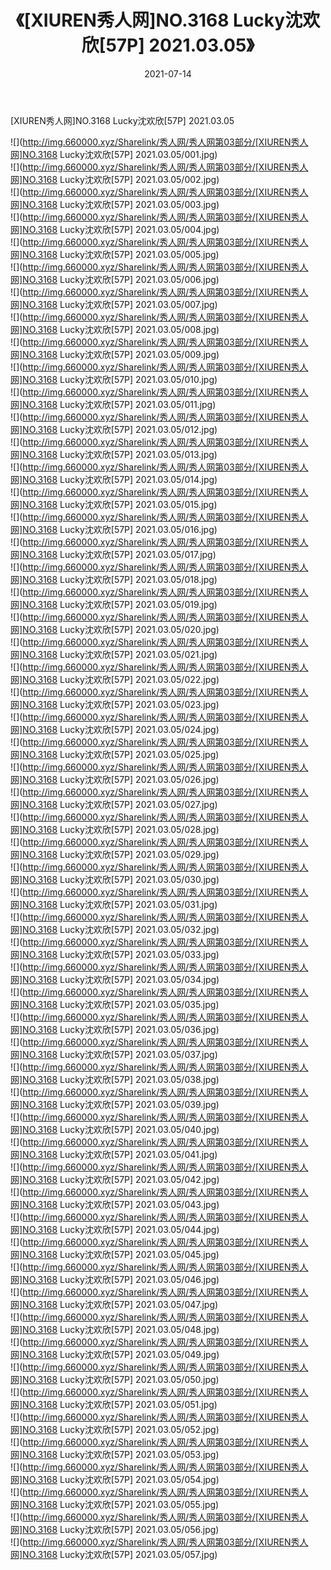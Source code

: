 ﻿---
layout: post
title:  《[XIUREN秀人网]NO.3168 Lucky沈欢欣[57P] 2021.03.05》
date:   2021-07-14
img: http://img.660000.xyz/Sharelink/秀人网/秀人网第03部分/[XIUREN秀人网]NO.3168 Lucky沈欢欣[57P] 2021.03.05/000.jpg
categories: [美女, 清纯, 唯美]
---

[XIUREN秀人网]NO.3168 Lucky沈欢欣[57P] 2021.03.05

  ![](http://img.660000.xyz/Sharelink/秀人网/秀人网第03部分/[XIUREN秀人网]NO.3168 Lucky沈欢欣[57P] 2021.03.05/001.jpg) <br> ![](http://img.660000.xyz/Sharelink/秀人网/秀人网第03部分/[XIUREN秀人网]NO.3168 Lucky沈欢欣[57P] 2021.03.05/002.jpg) <br> ![](http://img.660000.xyz/Sharelink/秀人网/秀人网第03部分/[XIUREN秀人网]NO.3168 Lucky沈欢欣[57P] 2021.03.05/003.jpg) <br> ![](http://img.660000.xyz/Sharelink/秀人网/秀人网第03部分/[XIUREN秀人网]NO.3168 Lucky沈欢欣[57P] 2021.03.05/004.jpg) <br> ![](http://img.660000.xyz/Sharelink/秀人网/秀人网第03部分/[XIUREN秀人网]NO.3168 Lucky沈欢欣[57P] 2021.03.05/005.jpg) <br> ![](http://img.660000.xyz/Sharelink/秀人网/秀人网第03部分/[XIUREN秀人网]NO.3168 Lucky沈欢欣[57P] 2021.03.05/006.jpg) <br> ![](http://img.660000.xyz/Sharelink/秀人网/秀人网第03部分/[XIUREN秀人网]NO.3168 Lucky沈欢欣[57P] 2021.03.05/007.jpg) <br> ![](http://img.660000.xyz/Sharelink/秀人网/秀人网第03部分/[XIUREN秀人网]NO.3168 Lucky沈欢欣[57P] 2021.03.05/008.jpg) <br> ![](http://img.660000.xyz/Sharelink/秀人网/秀人网第03部分/[XIUREN秀人网]NO.3168 Lucky沈欢欣[57P] 2021.03.05/009.jpg) <br> ![](http://img.660000.xyz/Sharelink/秀人网/秀人网第03部分/[XIUREN秀人网]NO.3168 Lucky沈欢欣[57P] 2021.03.05/010.jpg) <br> ![](http://img.660000.xyz/Sharelink/秀人网/秀人网第03部分/[XIUREN秀人网]NO.3168 Lucky沈欢欣[57P] 2021.03.05/011.jpg) <br> ![](http://img.660000.xyz/Sharelink/秀人网/秀人网第03部分/[XIUREN秀人网]NO.3168 Lucky沈欢欣[57P] 2021.03.05/012.jpg) <br> ![](http://img.660000.xyz/Sharelink/秀人网/秀人网第03部分/[XIUREN秀人网]NO.3168 Lucky沈欢欣[57P] 2021.03.05/013.jpg) <br> ![](http://img.660000.xyz/Sharelink/秀人网/秀人网第03部分/[XIUREN秀人网]NO.3168 Lucky沈欢欣[57P] 2021.03.05/014.jpg) <br> ![](http://img.660000.xyz/Sharelink/秀人网/秀人网第03部分/[XIUREN秀人网]NO.3168 Lucky沈欢欣[57P] 2021.03.05/015.jpg) <br> ![](http://img.660000.xyz/Sharelink/秀人网/秀人网第03部分/[XIUREN秀人网]NO.3168 Lucky沈欢欣[57P] 2021.03.05/016.jpg) <br> ![](http://img.660000.xyz/Sharelink/秀人网/秀人网第03部分/[XIUREN秀人网]NO.3168 Lucky沈欢欣[57P] 2021.03.05/017.jpg) <br> ![](http://img.660000.xyz/Sharelink/秀人网/秀人网第03部分/[XIUREN秀人网]NO.3168 Lucky沈欢欣[57P] 2021.03.05/018.jpg) <br> ![](http://img.660000.xyz/Sharelink/秀人网/秀人网第03部分/[XIUREN秀人网]NO.3168 Lucky沈欢欣[57P] 2021.03.05/019.jpg) <br> ![](http://img.660000.xyz/Sharelink/秀人网/秀人网第03部分/[XIUREN秀人网]NO.3168 Lucky沈欢欣[57P] 2021.03.05/020.jpg) <br> ![](http://img.660000.xyz/Sharelink/秀人网/秀人网第03部分/[XIUREN秀人网]NO.3168 Lucky沈欢欣[57P] 2021.03.05/021.jpg) <br> ![](http://img.660000.xyz/Sharelink/秀人网/秀人网第03部分/[XIUREN秀人网]NO.3168 Lucky沈欢欣[57P] 2021.03.05/022.jpg) <br> ![](http://img.660000.xyz/Sharelink/秀人网/秀人网第03部分/[XIUREN秀人网]NO.3168 Lucky沈欢欣[57P] 2021.03.05/023.jpg) <br> ![](http://img.660000.xyz/Sharelink/秀人网/秀人网第03部分/[XIUREN秀人网]NO.3168 Lucky沈欢欣[57P] 2021.03.05/024.jpg) <br> ![](http://img.660000.xyz/Sharelink/秀人网/秀人网第03部分/[XIUREN秀人网]NO.3168 Lucky沈欢欣[57P] 2021.03.05/025.jpg) <br> ![](http://img.660000.xyz/Sharelink/秀人网/秀人网第03部分/[XIUREN秀人网]NO.3168 Lucky沈欢欣[57P] 2021.03.05/026.jpg) <br> ![](http://img.660000.xyz/Sharelink/秀人网/秀人网第03部分/[XIUREN秀人网]NO.3168 Lucky沈欢欣[57P] 2021.03.05/027.jpg) <br> ![](http://img.660000.xyz/Sharelink/秀人网/秀人网第03部分/[XIUREN秀人网]NO.3168 Lucky沈欢欣[57P] 2021.03.05/028.jpg) <br> ![](http://img.660000.xyz/Sharelink/秀人网/秀人网第03部分/[XIUREN秀人网]NO.3168 Lucky沈欢欣[57P] 2021.03.05/029.jpg) <br> ![](http://img.660000.xyz/Sharelink/秀人网/秀人网第03部分/[XIUREN秀人网]NO.3168 Lucky沈欢欣[57P] 2021.03.05/030.jpg) <br> ![](http://img.660000.xyz/Sharelink/秀人网/秀人网第03部分/[XIUREN秀人网]NO.3168 Lucky沈欢欣[57P] 2021.03.05/031.jpg) <br> ![](http://img.660000.xyz/Sharelink/秀人网/秀人网第03部分/[XIUREN秀人网]NO.3168 Lucky沈欢欣[57P] 2021.03.05/032.jpg) <br> ![](http://img.660000.xyz/Sharelink/秀人网/秀人网第03部分/[XIUREN秀人网]NO.3168 Lucky沈欢欣[57P] 2021.03.05/033.jpg) <br> ![](http://img.660000.xyz/Sharelink/秀人网/秀人网第03部分/[XIUREN秀人网]NO.3168 Lucky沈欢欣[57P] 2021.03.05/034.jpg) <br> ![](http://img.660000.xyz/Sharelink/秀人网/秀人网第03部分/[XIUREN秀人网]NO.3168 Lucky沈欢欣[57P] 2021.03.05/035.jpg) <br> ![](http://img.660000.xyz/Sharelink/秀人网/秀人网第03部分/[XIUREN秀人网]NO.3168 Lucky沈欢欣[57P] 2021.03.05/036.jpg) <br> ![](http://img.660000.xyz/Sharelink/秀人网/秀人网第03部分/[XIUREN秀人网]NO.3168 Lucky沈欢欣[57P] 2021.03.05/037.jpg) <br> ![](http://img.660000.xyz/Sharelink/秀人网/秀人网第03部分/[XIUREN秀人网]NO.3168 Lucky沈欢欣[57P] 2021.03.05/038.jpg) <br> ![](http://img.660000.xyz/Sharelink/秀人网/秀人网第03部分/[XIUREN秀人网]NO.3168 Lucky沈欢欣[57P] 2021.03.05/039.jpg) <br> ![](http://img.660000.xyz/Sharelink/秀人网/秀人网第03部分/[XIUREN秀人网]NO.3168 Lucky沈欢欣[57P] 2021.03.05/040.jpg) <br> ![](http://img.660000.xyz/Sharelink/秀人网/秀人网第03部分/[XIUREN秀人网]NO.3168 Lucky沈欢欣[57P] 2021.03.05/041.jpg) <br> ![](http://img.660000.xyz/Sharelink/秀人网/秀人网第03部分/[XIUREN秀人网]NO.3168 Lucky沈欢欣[57P] 2021.03.05/042.jpg) <br> ![](http://img.660000.xyz/Sharelink/秀人网/秀人网第03部分/[XIUREN秀人网]NO.3168 Lucky沈欢欣[57P] 2021.03.05/043.jpg) <br> ![](http://img.660000.xyz/Sharelink/秀人网/秀人网第03部分/[XIUREN秀人网]NO.3168 Lucky沈欢欣[57P] 2021.03.05/044.jpg) <br> ![](http://img.660000.xyz/Sharelink/秀人网/秀人网第03部分/[XIUREN秀人网]NO.3168 Lucky沈欢欣[57P] 2021.03.05/045.jpg) <br> ![](http://img.660000.xyz/Sharelink/秀人网/秀人网第03部分/[XIUREN秀人网]NO.3168 Lucky沈欢欣[57P] 2021.03.05/046.jpg) <br> ![](http://img.660000.xyz/Sharelink/秀人网/秀人网第03部分/[XIUREN秀人网]NO.3168 Lucky沈欢欣[57P] 2021.03.05/047.jpg) <br> ![](http://img.660000.xyz/Sharelink/秀人网/秀人网第03部分/[XIUREN秀人网]NO.3168 Lucky沈欢欣[57P] 2021.03.05/048.jpg) <br> ![](http://img.660000.xyz/Sharelink/秀人网/秀人网第03部分/[XIUREN秀人网]NO.3168 Lucky沈欢欣[57P] 2021.03.05/049.jpg) <br> ![](http://img.660000.xyz/Sharelink/秀人网/秀人网第03部分/[XIUREN秀人网]NO.3168 Lucky沈欢欣[57P] 2021.03.05/050.jpg) <br> ![](http://img.660000.xyz/Sharelink/秀人网/秀人网第03部分/[XIUREN秀人网]NO.3168 Lucky沈欢欣[57P] 2021.03.05/051.jpg) <br> ![](http://img.660000.xyz/Sharelink/秀人网/秀人网第03部分/[XIUREN秀人网]NO.3168 Lucky沈欢欣[57P] 2021.03.05/052.jpg) <br> ![](http://img.660000.xyz/Sharelink/秀人网/秀人网第03部分/[XIUREN秀人网]NO.3168 Lucky沈欢欣[57P] 2021.03.05/053.jpg) <br> ![](http://img.660000.xyz/Sharelink/秀人网/秀人网第03部分/[XIUREN秀人网]NO.3168 Lucky沈欢欣[57P] 2021.03.05/054.jpg) <br> ![](http://img.660000.xyz/Sharelink/秀人网/秀人网第03部分/[XIUREN秀人网]NO.3168 Lucky沈欢欣[57P] 2021.03.05/055.jpg) <br> ![](http://img.660000.xyz/Sharelink/秀人网/秀人网第03部分/[XIUREN秀人网]NO.3168 Lucky沈欢欣[57P] 2021.03.05/056.jpg) <br> ![](http://img.660000.xyz/Sharelink/秀人网/秀人网第03部分/[XIUREN秀人网]NO.3168 Lucky沈欢欣[57P] 2021.03.05/057.jpg) <br>